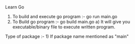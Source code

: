 Learn Go

1) To build and execute go program :- go run main.go
2) To Build go program :- go build main.go
    a) It will give you executable/binary file to execute written program.

Type of package :- 
    1) If package name mentioned as "main"